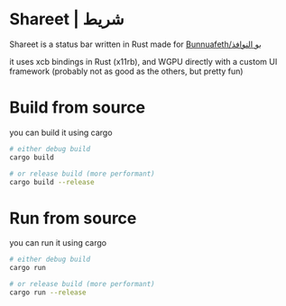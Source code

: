 # Shareet | شريط

Shareet is a status bar written in Rust made for [Bunnuafeth/بو النوافذ](https://github.com/BKSalman/bunnuafeth)

it uses xcb bindings in Rust (x11rb), and WGPU directly with a custom UI framework (probably not as good as the others, but pretty fun)

# Build from source

you can build it using cargo

```bash
# either debug build
cargo build

# or release build (more performant)
cargo build --release
```

# Run from source

you can run it using cargo

```bash
# either debug build
cargo run

# or release build (more performant)
cargo run --release
```
